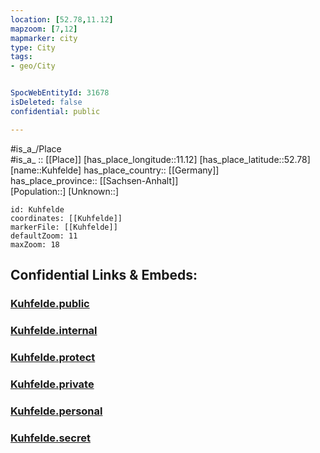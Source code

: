 ```yaml
---
location: [52.78,11.12] 
mapzoom: [7,12] 
mapmarker: city 
type: City
tags:
- geo/City


SpocWebEntityId: 31678
isDeleted: false
confidential: public

---
```

#is_a_/Place  
#is_a_ :: [[Place]] 
[has_place_longitude::11.12] 
[has_place_latitude::52.78] 
[name::Kuhfelde] 
has_place_country:: [[Germany]]  
has_place_province:: [[Sachsen-Anhalt]]  
[Population::] 
[Unknown::] 


```leaflet
id: Kuhfelde
coordinates: [[Kuhfelde]] 
markerFile: [[Kuhfelde]] 
defaultZoom: 11 
maxZoom: 18
```


## Confidential Links & Embeds: 

### [Kuhfelde.public](/_public/\Earth\Continent\Europe\Europe~Central\Germany\Germany~East\Sachsen-Anhalt\counties~SA\Altmarkkreis_Salzwedel\cities~Kreis_Salzwedel\Beetzendorf-Diesdorf\boroughs~BeetzendorfKuhfelde.public.md) 

### [Kuhfelde.internal](/_internal/\Earth\Continent\Europe\Europe~Central\Germany\Germany~East\Sachsen-Anhalt\counties~SA\Altmarkkreis_Salzwedel\cities~Kreis_Salzwedel\Beetzendorf-Diesdorf\boroughs~BeetzendorfKuhfelde.internal.md) 

### [Kuhfelde.protect](/_protect/\Earth\Continent\Europe\Europe~Central\Germany\Germany~East\Sachsen-Anhalt\counties~SA\Altmarkkreis_Salzwedel\cities~Kreis_Salzwedel\Beetzendorf-Diesdorf\boroughs~BeetzendorfKuhfelde.protect.md) 

### [Kuhfelde.private](/_private/\Earth\Continent\Europe\Europe~Central\Germany\Germany~East\Sachsen-Anhalt\counties~SA\Altmarkkreis_Salzwedel\cities~Kreis_Salzwedel\Beetzendorf-Diesdorf\boroughs~BeetzendorfKuhfelde.private.md) 

### [Kuhfelde.personal](/_personal/\Earth\Continent\Europe\Europe~Central\Germany\Germany~East\Sachsen-Anhalt\counties~SA\Altmarkkreis_Salzwedel\cities~Kreis_Salzwedel\Beetzendorf-Diesdorf\boroughs~BeetzendorfKuhfelde.personal.md) 

### [Kuhfelde.secret](/_secret/\Earth\Continent\Europe\Europe~Central\Germany\Germany~East\Sachsen-Anhalt\counties~SA\Altmarkkreis_Salzwedel\cities~Kreis_Salzwedel\Beetzendorf-Diesdorf\boroughs~BeetzendorfKuhfelde.secret.md)

